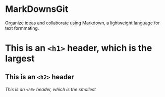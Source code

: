 # MarkDownsGit
Organize ideas and collaborate using Markdown, a lightweight language for text formmating.

# This is an `<h1>` header, which is the largest
## This is an `<h2>` header
###### This is an `<h6>` header, which is the smallest

